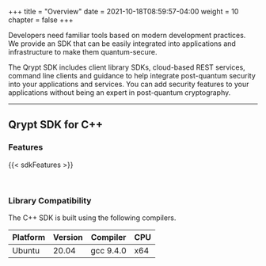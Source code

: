 +++
title = "Overview"
date = 2021-10-18T08:59:57-04:00
weight = 10
chapter = false
+++

Developers need familiar tools based on modern development practices. We provide an SDK that can be easily integrated into applications and infrastructure to make them quantum-secure.

The Qrypt SDK includes client library SDKs, cloud-based REST services, command line clients and guidance to help integrate post-quantum security into your applications and services. You can add security features to your applications without being an expert in post-quantum cryptography.

---

## Qrypt SDK for C++

### Features

{{< sdkFeatures >}}

<br />

### Library Compatibility

The C++ SDK is built using the following compilers.

| Platform | Version | Compiler  | CPU |
| -------- | ------- | --------- | --- |
| Ubuntu   | 20.04   | gcc 9.4.0 | x64 |
